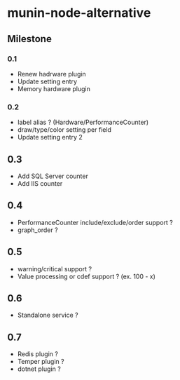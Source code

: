 # munin-node-alternative

## Milestone

### 0.1

* Renew hadrware plugin
* Update setting entry
* Memory hardware plugin

### 0.2

* label alias ? (Hardware/PerformanceCounter)
* draw/type/color setting per field
* Update setting entry 2

## 0.3

* Add SQL Server counter
* Add IIS counter

## 0.4

* PerformanceCounter include/exclude/order support ?
* graph_order ?

## 0.5

* warning/critical support ?
* Value processing or cdef support ? (ex. 100 - x)

## 0.6

* Standalone service ?

## 0.7

* Redis plugin ?
* Temper plugin ?
* dotnet plugin ?

